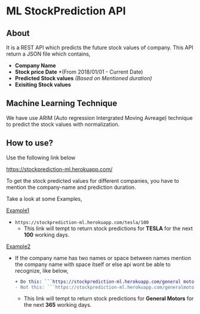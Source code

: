 # ML StockPrediction API

## About

It is a REST API which predicts the future stock values of company. This API return a JSON file which contains,
- **Company Name** 
- **Stock price Date** *(From 2018/01/01 - Current Date)
- **Predicted Stock values** *(Based on Mentioned duration)*
- **Exisiting Stock values** 

## Machine Learning Technique

We have use ARIM (Auto regression Intergrated Moving Avreage) technique to predict the stock values with normalization. 


## How to use?

Use the following link below  </br>

https://stockprediction-ml.herokuapp.com/

To get the stock predicted values for different companies, you have to mention the company-name and prediction duration. </br>

Take a look at some Examples,

<ins> Example1 </ins>
- ```https://stockprediction-ml.herokuapp.com/tesla/100``` </br>
  - This link will tempt to return stock predictions for **TESLA** for the next **100** working days.
  
<ins> Example2 </ins>
- If the company name has two names or space between names mention the company name with space itself or else api wont be able to recognize, like below,
  ```diff
  + Do this: ```https://stockprediction-ml.herokuapp.com/general motors/365```
  - Not this: ```https://stockprediction-ml.herokuapp.com/generalmotors/365```
  ```

  - This link will tempt to return stock predictions for **General Motors** for the next **365** working days.




